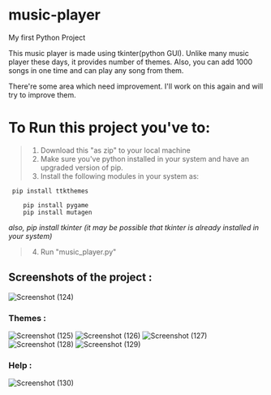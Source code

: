 # music-player
My first Python Project

This music player is made using tkinter(python GUI).
Unlike many music player these days, it provides number of themes.
Also, you can add 1000 songs in one time and can play any song from them.

There're some area which need improvement. I'll work on this again and will try to improve them. 

# To Run this project you've to:
> 1. Download this "as zip" to your local machine
> 2. Make sure you've python installed in your system and have an upgraded version of pip.
> 3. Install the following modules in your system as:

``` pip install ttkthemes```
```
    pip install pygame
    pip install mutagen
```
*also, pip install tkinter (it may be possible that tkinter is already installed in your system)*

> 4. Run "music_player.py"


## Screenshots of the project :

![Screenshot (124)](https://user-images.githubusercontent.com/61161878/84368423-30a8e880-abf3-11ea-82f2-cb09b98ef5b7.png)

### Themes :

![Screenshot (125)](https://user-images.githubusercontent.com/61161878/84368737-972e0680-abf3-11ea-8845-f8f5dc5361f5.png)
![Screenshot (126)](https://user-images.githubusercontent.com/61161878/84368749-9ac18d80-abf3-11ea-9263-fe5de9d5b764.png)
![Screenshot (127)](https://user-images.githubusercontent.com/61161878/84368763-9f864180-abf3-11ea-8417-20eaf1d29b29.png)
![Screenshot (128)](https://user-images.githubusercontent.com/61161878/84368801-a8771300-abf3-11ea-904b-fb4fba8dc25c.png)
![Screenshot (129)](https://user-images.githubusercontent.com/61161878/84368809-ac0a9a00-abf3-11ea-87b7-f1d5451e8d69.png)


### Help :

![Screenshot (130)](https://user-images.githubusercontent.com/61161878/84369111-01df4200-abf4-11ea-9af3-41cd063ff28d.png)
